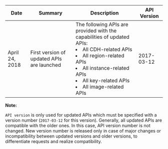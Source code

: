 | Date | Summary | Description | API Version |
| ---------- | ------------------------- | ------------------------------------------------------------ | ---------- |
| April 24, 2018 | First version of updated APIs are launched | The following APIs are provided with the capabilities of updated APIs:<li>All CDH-related APIs</li><li>All region-related APIs</li><li>All instance-related APIs</li><li>All key-related APIs</li><li>All image-related APIs</li> | 2017-03-12 |


**Note:**

`API version` is only used for updated APIs which must be specified with a version number (`2017-03-12` for this version). Generally, all updated APIs are compatible with the older ones. In this case, API version number is not changed. New version number is released only in case of major changes or incompatibility between updated versions and older versions, to differentiate requests and realize compatibility.
